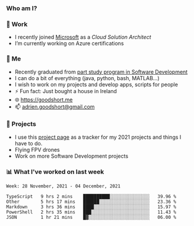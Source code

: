 ### Who am I?

<!--
**goodshort/goodshort** is a ✨ _special_ ✨ repository because its `README.md` (this file) appears on your GitHub profile.
-->
### 💼 Work
- I recently joined [Microsoft](https://www.microsoft.com/) as a _Cloud Solution Architect_
- I’m currently working on Azure certifications

### 🌱 Me
- Recently graduated from [part study program in Software Development](https://www.goodshort.me/who-am-i/studies#higher-diploma-in-software-development)
- I can do a bit of everything (java, python, bash, MATLAB...)
- I wish to work on my projects and develop apps, scripts for people
- ⚡ Fun fact: Just bought a house in Ireland
- 🌐 https://goodshort.me
- 📫 adrien.goodshort@gmail.com

### 🚧 Projects

- I use this [project page](https://github.com/users/goodshort/projects/2) as a tracker for my 2021 projects and things I have to do.
- Flying FPV drones
- Work on more Software Development projects

### 📊 What I've worked on last week

<!--START_SECTION:waka-->
```text
Week: 28 November, 2021 - 04 December, 2021

TypeScript   9 hrs 2 mins    ██████████░░░░░░░░░░░░░░░   39.96 % 
Other        5 hrs 17 mins   ██████░░░░░░░░░░░░░░░░░░░   23.36 % 
Markdown     3 hrs 36 mins   ████░░░░░░░░░░░░░░░░░░░░░   15.97 % 
PowerShell   2 hrs 35 mins   ███░░░░░░░░░░░░░░░░░░░░░░   11.43 % 
JSON         1 hr 21 mins    █▓░░░░░░░░░░░░░░░░░░░░░░░   06.00 % 
```
<!--END_SECTION:waka-->
